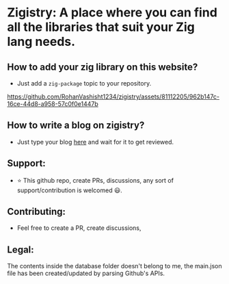# Zigistry: A place where you can find all the libraries that suit your Zig lang needs.

## How to add your zig library on this website?
- Just add a `zig-package` topic to your repository.

https://github.com/RohanVashisht1234/zigistry/assets/81112205/962b147c-16ce-44d8-a958-57c0f0e1447b

## How to write a blog on zigistry?
- Just type your blog [here](https://github.com/RohanVashisht1234/zigistry/discussions/6) and wait for it to get reviewed.

## Support:
- ⭐ This github repo, create PRs, discussions, any sort of support/contribution is welcomed 😃.
## Contributing:
- Feel free to create a PR, create discussions,

## Legal:
The contents inside the database folder doesn't belong to me, the main.json file has been created/updated by parsing Github's APIs.
